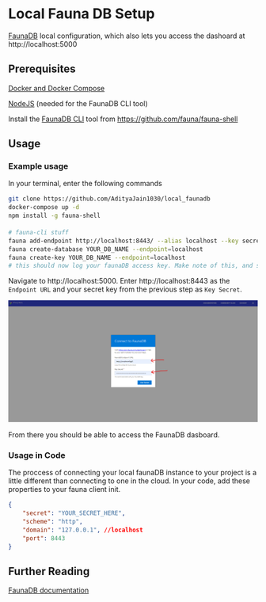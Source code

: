 # Local Fauna DB Setup

[FaunaDB](https://fauna.com/) local configuration, which also lets you access the dashoard at http://localhost:5000

## Prerequisites

[Docker and Docker Compose](https://www.docker.com/)

[NodeJS](https://nodejs.org/) (needed for the FaunaDB CLI tool)

Install the [FaunaDB CLI](https://github.com/fauna/fauna-shell) tool from <https://github.com/fauna/fauna-shell>

## Usage

### **Example usage**

In your terminal, enter the following commands

```bash
git clone https://github.com/AdityaJain1030/local_faunadb
docker-compose up -d
npm install -g fauna-shell

# fauna-cli stuff
fauna add-endpoint http://localhost:8443/ --alias localhost --key secret
fauna create-database YOUR_DB_NAME --endpoint=localhost
fauna create-key YOUR_DB_NAME --endpoint=localhost
# this should now log your faunaDB access key. Make note of this, and store this key somewhere safe
```

Navigate to http://localhost:5000. Enter http://localhost:8443 as the `Endpoint URL` and your secret key from the previous step as `Key Secret`.

![Dashboard Screenshot](https://github.com/AdityaJain1030/local_faunadb/blob/master/images/Dashboard_Screenshot.png)

From there you should be able to access the FaunaDB dasboard.

### **Usage in Code**

The proccess of connecting your local faunaDB instance to your project is a little different than connecting to one in the cloud. In your code, add these properties to your fauna client init.

```json
{
    "secret": "YOUR_SECRET_HERE",
    "scheme": "http",
    "domain": "127.0.0.1", //localhost
    "port": 8443
}
```

## Further Reading

[FaunaDB documentation](https://docs.fauna.com/fauna/current/index.html)
